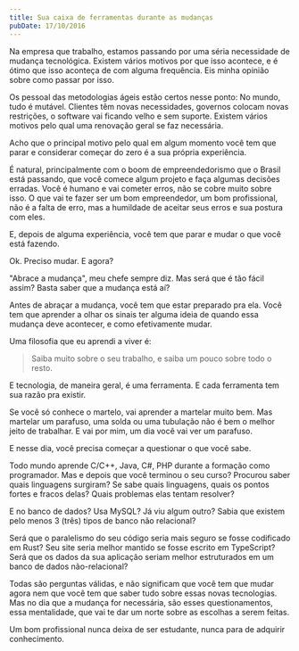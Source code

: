 ```yaml
---
title: Sua caixa de ferramentas durante as mudanças
pubDate: 17/10/2016
---
```


Na empresa que trabalho, estamos passando por uma séria necessidade de mudança tecnológica. Existem
vários motivos por que isso acontece, e é ótimo que isso aconteça de com alguma frequência. Eis
minha opinião sobre como passar por isso.

Os pessoal das metodologias ágeis estão certos nesse ponto: No mundo, tudo é mutável. Clientes têm
novas necessidades, governos colocam novas restrições, o software vai ficando velho e sem suporte.
Existem vários motivos pelo qual uma renovação geral se faz necessária.

Acho que o principal motivo pelo qual em algum momento você tem que parar e considerar começar do
zero é a sua própria experiência.

É natural, principalmente com o boom de empreendedorismo que o Brasil está passando, que você comece
algum projeto e faça algumas decisões erradas. Você é humano e vai cometer erros, não se cobre muito
sobre isso. O que vai te fazer ser um bom empreendedor, um bom profissional, não é a falta de erro,
mas a humildade de aceitar seus erros e sua postura com eles.

E, depois de alguma experiência, você tem que parar e mudar o que você está fazendo.

Ok. Preciso mudar. E agora?

"Abrace a mudança", meu chefe sempre diz. Mas será que é tão fácil assim? Basta saber que a mudança
está aí?

Antes de abraçar a mudança, você tem que estar preparado pra ela. Você tem que aprender a olhar os
sinais ter alguma ideia de quando essa mudança deve acontecer, e como efetivamente mudar.

Uma filosofia que eu aprendi a viver é:

> Saiba muito sobre o seu trabalho, e saiba um pouco sobre todo o resto.

E tecnologia, de maneira geral, é uma ferramenta. E cada ferramenta tem sua razão pra existir.

Se você só conhece o martelo, vai aprender a martelar muito bem. Mas martelar um parafuso, uma solda
ou uma tubulação não é bem o melhor jeito de trabalhar. E vai por mim, um dia você vai ver um
parafuso.

E nesse dia, você precisa começar a questionar o que você sabe.

Todo mundo aprende C/C++, Java, C#, PHP durante a formação como programador. Mas e depois que você
terminou o seu curso? Procurou saber quais linguagens surgiram? Se sabe quais linguagens, quais os
pontos fortes e fracos delas? Quais problemas elas tentam resolver?

E no banco de dados? Usa MySQL? Já viu algum outro? Sabia que existem pelo menos 3 (três) tipos de
banco não relacional?

Será que o paralelismo do seu código seria mais seguro se fosse codificado em Rust? Seu site seria
melhor mantido se fosse escrito em TypeScript? Será que os dados da sua aplicação seriam melhor
estruturados em um banco de dados não-relacional?

Todas são perguntas válidas, e não significam que você tem que mudar agora nem que você tem que
saber tudo sobre essas novas tecnologias. Mas no dia que a mudança for necessária, são esses
questionamentos, essa mentalidade, que vai te dar um norte sobre as escolhas a serem feitas.

Um bom profissional nunca deixa de ser estudante, nunca para de adquirir conhecimento.
